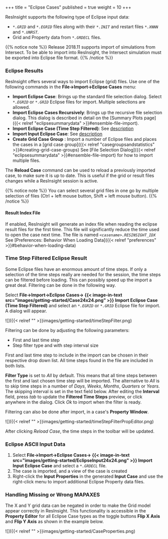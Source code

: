 +++
title = "Eclipse Cases"
published = true
weight = 10
+++
 
ResInsight supports the following type of Eclipse input data:

- _`*.GRID`_ and _`*.EGRID`_ files along with their _`*.INIT`_ and restart files _`*.XNNN`_ and _`*.UNRST`_. 
- Grid and Property data from  _`*.GRDECL`_ files.

{{% notice note %}}
Release 2018.11 supports import of simulations from Intersect. To be able to import into ResInsight, the Intersect simulation must be exported into Eclipse file format.
{{% /notice %}}

### Eclipse Results
ResInsight offers several ways to import Eclipse (grid) files. Use one of the following commands in the **File->Import->Eclipse Cases** menu:

- **Import Eclipse Case**: Brings up the standard file selection dialog. Select _`*.EGRID`_ or _`*.GRID`_ Eclipse files for import. Multiple selections are allowed.
- **Import Eclipse Cases Recursively**: Brings up the recursive file selection dialog. This dialog is described in detail on the [Summary Plots page]({{< relref "eclipsesummarydata" >}}#ensemble-file-import).
- **Import Eclipse Case (Time Step Filtered)**: See [description](#time-step-filtered-eclipse-result)
- **Import Input Eclipse Case**: See [description](#eclipse-ascii-input-data)
- **Create Grid Case Group** : Import a number of Eclipse files and places the cases in a [grid case group]({{< relref "casegroupsandstatistics" >}}#creating-grid-case-groups) See [File Selection Dialog]({{< relref "eclipsesummarydata" >}}#ensemble-file-import) for how to import multiple files.

The **Reload Case** command can be used to reload a previously imported case, to make sure it is up to date. This is useful if the grid or result files changes while a ResInsight session is active.

{{% notice note %}}
You can select several grid files in one go by multiple selection of files (Ctrl + left mouse button, Shift + left mouse button). 
{{% /notice %}}

#### Result Index File

If enabled, ResInsight will generate an index file when reading the eclipse result files for the first time. This file will significantly reduce the time used to open the case next time. The file is named _`<casename>.RESINSIGHT_IDX`_
See [Preferences: Behavior When Loading Data]({{< relref "preferences" >}}#behavior-when-loading-data)

### Time Step Filtered Eclipse Result
Some Eclipse files have an enormous amount of time steps. If only a selection of the time steps really are needed for the session, the time steps can be filtered before loading. This can possibly speed up the import a great deal. Filtering can be done in the following way.

Select **File->Import->Eclipse Cases-> {{< image-in-text src="images/getting-started/Case24x24.png" >}} Import Eclipse Case (Time Step Filtered)** and select an _`*.EGRID`_ or _`*.GRID`_ Eclipse file for import. A dialog will appear.

![]({{< relref "" >}}images/getting-started/timeStepFilter.png)

Filtering can be done by adjusting the following parameters:
* First and last time step
* Step filter type and with step interval size 

First and last time step to include in the import can be chosen in their respective drop down list. All time steps found in the file are included in both lists.

**Filter Type** is set to *All* by default. This means that all time steps between the first and last chosen time step will be imported. The alternative to *All* is to skip time steps in a number of *Days*, *Weeks*, *Months*, *Quarters* or *Years*. The skipping interval is set in the text field below. After editing the **Interval** field, press *tab* to update the **Filtered Time Steps** preview, or click anywhere in the dialog. Click *Ok* to import when the filter is ready.

Filtering can also be done after import, in a case's **Property Window**.

![]({{< relref "" >}}images/getting-started/timeStepFilterPropEditor.png)

After clicking *Reload Case*, the time steps in the toolbar will be updated.

### Eclipse ASCII Input Data
1. Select **File->Import->Eclipse Cases-> {{< image-in-text src="images/getting-started/EclipseInput24x24.png" >}} Import Input Eclipse Case** and select a _`*.GRDECL`_ file.
2. The case is imported, and a view of the case is created
3. Right-click the **Input Properties** in the generated **Input Case** and use the right-click menu to import additional Eclipse Property data files.

### Handling Missing or Wrong MAPAXES

The X and Y grid data can be negated in order to make the Grid model appear correctly in ResInsight. This functionality is accessible in the **Property Editor** for all Eclipse Case types as the toggle buttons **Flip X Axis** and **Flip Y Axis** as shown in the example below.
 
![]({{< relref "" >}}images/getting-started/CaseProperties.png)
